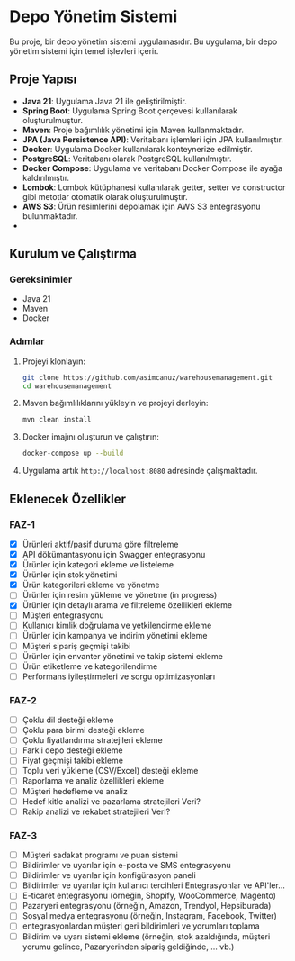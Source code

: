 # Depo Yönetim Sistemi

Bu proje, bir depo yönetim sistemi uygulamasıdır. Bu uygulama, bir depo yönetim sistemi için temel işlevleri içerir.

## Proje Yapısı

- **Java 21**: Uygulama Java 21 ile geliştirilmiştir.
- **Spring Boot**: Uygulama Spring Boot çerçevesi kullanılarak oluşturulmuştur.
- **Maven**: Proje bağımlılık yönetimi için Maven kullanmaktadır.
- **JPA (Java Persistence API)**: Veritabanı işlemleri için JPA kullanılmıştır.
- **Docker**: Uygulama Docker kullanılarak konteynerize edilmiştir.
- **PostgreSQL**: Veritabanı olarak PostgreSQL kullanılmıştır.
- **Docker Compose**: Uygulama ve veritabanı Docker Compose ile ayağa kaldırılmıştır.
- **Lombok**: Lombok kütüphanesi kullanılarak getter, setter ve constructor gibi metotlar otomatik olarak oluşturulmuştır.
- **AWS S3**: Ürün resimlerini depolamak için AWS S3 entegrasyonu bulunmaktadır.
- 
## Kurulum ve Çalıştırma

### Gereksinimler

- Java 21
- Maven
- Docker

### Adımlar

1. Projeyi klonlayın:
    ```sh
    git clone https://github.com/asimcanuz/warehousemanagement.git
    cd warehousemanagement
    ```

2. Maven bağımlılıklarını yükleyin ve projeyi derleyin:
    ```sh
    mvn clean install
    ```

3. Docker imajını oluşturun ve çalıştırın:
    ```sh
    docker-compose up --build
    ```

4. Uygulama artık `http://localhost:8080` adresinde çalışmaktadır.


## Eklenecek Özellikler

### FAZ-1 
- [x] Ürünleri aktif/pasif duruma göre filtreleme
- [x] API dökümantasyonu için Swagger entegrasyonu
- [x] Ürünler için kategori ekleme ve listeleme
- [x] Ürünler için stok yönetimi
- [x] Ürün kategorileri ekleme ve yönetme
- [ ] Ürünler için resim yükleme ve yönetme (in progress)
- [X] Ürünler için detaylı arama ve filtreleme özellikleri ekleme
- [ ] Müşteri entegrasyonu
- [ ] Kullanıcı kimlik doğrulama ve yetkilendirme ekleme
- [ ] Ürünler için kampanya ve indirim yönetimi ekleme
- [ ] Müşteri sipariş geçmişi takibi 
- [ ] Ürünler için envanter yönetimi ve takip sistemi ekleme
- [ ] Ürün etiketleme ve kategorilendirme
- [ ] Performans iyileştirmeleri ve sorgu optimizasyonları

### FAZ-2

- [ ] Çoklu dil desteği ekleme
- [ ] Çoklu para birimi desteği ekleme
- [ ] Çoklu fiyatlandırma stratejileri ekleme
- [ ] Farkli depo desteği ekleme
- [ ] Fiyat geçmişi takibi ekleme 
- [ ] Toplu veri yükleme (CSV/Excel) desteği ekleme
- [ ] Raporlama ve analiz özellikleri ekleme
- [ ] Müşteri hedefleme ve analiz
- [ ] Hedef kitle analizi ve pazarlama stratejileri Veri?
- [ ] Rakip analizi ve rekabet stratejileri Veri?
### FAZ-3 
- [ ] Müşteri sadakat programı ve puan sistemi
- [ ] Bildirimler ve uyarılar için e-posta ve SMS entegrasyonu
- [ ] Bildirimler ve uyarılar için konfigürasyon paneli
- [ ] Bildirimler ve uyarılar için kullanıcı tercihleri
  Entegrasyonlar ve API'ler...
- [ ] E-ticaret entegrasyonu (örneğin, Shopify, WooCommerce, Magento)
- [ ] Pazaryeri entegrasyonu (örneğin, Amazon, Trendyol, Hepsiburada)
- [ ] Sosyal medya entegrasyonu (örneğin, Instagram, Facebook, Twitter)
- [ ] entegrasyonlardan müşteri geri bildirimleri ve yorumları toplama
- [ ] Bildirim ve uyarı sistemi ekleme (örneğin, stok azaldığında, müşteri yorumu gelince, Pazaryerinden sipariş geldiğinde, ... vb.)
